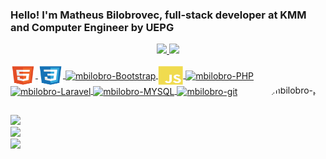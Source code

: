 ### Hello! I'm Matheus Bilobrovec, full-stack developer at KMM and Computer Engineer by UEPG

<div align="center">
  <a href="https://github.com/mbilobro">
  <img height="180em" src="https://github-readme-stats.vercel.app/api?username=mbilobro&show_icons=true&theme=dark&include_all_commits=true&count_private=true"/>
  <img height="180em" src="https://github-readme-stats.vercel.app/api/top-langs/?username=mbilobro&layout=compact&langs_count=7&theme=dark"/>
</div>
  
<div style="display: inline_block"><br>
  <img align="center" alt="mbilobro-HTML" height="30" width="40" src="https://raw.githubusercontent.com/devicons/devicon/master/icons/html5/html5-original.svg">
  <img align="center" alt="mbilobro-CSS" height="30" width="40" src="https://raw.githubusercontent.com/devicons/devicon/master/icons/css3/css3-original.svg">
  <img align="center" alt="mbilobro-Bootstrap" height="30" width="40" src="https://cdn.jsdelivr.net/gh/devicons/devicon/icons/bootstrap/bootstrap-original.svg">
  <img align="center" alt="mbilobro-JS" height="30" width="40" src="https://raw.githubusercontent.com/devicons/devicon/master/icons/javascript/javascript-plain.svg">
  <img align="center" alt="mbilobro-PHP" height="30" width="40" src="https://cdn.jsdelivr.net/gh/devicons/devicon/icons/php/php-original.svg">
  <img align="center" alt="mbilobro-Laravel" height="30" width="40" src="https://cdn.jsdelivr.net/gh/devicons/devicon/icons/laravel/laravel-plain.svg">
  <img align="center" alt="mbilobro-MYSQL" height="30" width="40" src="https://cdn.jsdelivr.net/gh/devicons/devicon/icons/mysql/mysql-original.svg">
  <img align="center" alt="mbilobro-git" height="30" width="40" src="https://cdn.jsdelivr.net/gh/devicons/devicon/icons/git/git-original.svg">
    
  
  <img align="right" alt="mbilobro-pic" height="150" style="border-radius:50px;" src="https://avatars.githubusercontent.com/u/60276395?v=4">
</div>
  
  ##
 
<div> 
  <a href="https://instagram.com/matheusbilo" target="_blank"><img src="https://img.shields.io/badge/-Instagram-%23E4405F?style=for-the-badge&logo=instagram&logoColor=white" target="_blank"></a>
  <br>
  <a href = "mailto:matheusbilobrovec@gmail.com"><img src="https://img.shields.io/badge/-Gmail-%23333?style=for-the-badge&logo=gmail&logoColor=white" target="_blank"></a>
  <br>
  <a href="https://www.linkedin.com/in/matheus-bilobrovec/" target="_blank"><img src="https://img.shields.io/badge/-LinkedIn-%230077B5?style=for-the-badge&logo=linkedin&logoColor=white" target="_blank"></a> 
 
</div>
